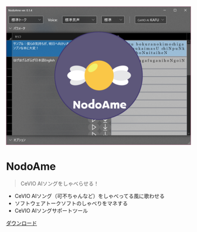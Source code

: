 <!-- _coverpage.md -->

![ss](_media/screenshot/main_top.png ':size=400')

# NodoAme

> CeVIO AIソングをしゃべらせる！

- CeVIO AIソング（可不ちゃんなど）をしゃべってる風に歌わせる
- ソフトウェアトークソフトのしゃべりをマネする
- CeVIO AIソングサポートツール

[<span class="iconify-inline" data-icon="bx:bxs-cloud-download"></span> ダウンロード](#dl)

